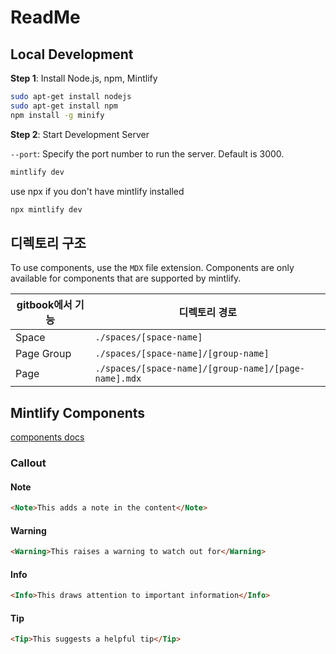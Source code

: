 # ReadMe


## Local Development

**Step 1**: Install Node.js, npm, Mintlify

```bash
sudo apt-get install nodejs
sudo apt-get install npm
npm install -g minify
```

**Step 2**: Start Development Server

`--port`: Specify the port number to run the server. Default is 3000.

```bash
mintlify dev
```

use npx if you don't have mintlify installed

```bash
npx mintlify dev
```


## 디렉토리 구조


To use components, use the `MDX` file extension. Components are only available for components that are supported by mintlify.

| gitbook에서 기능 | 디렉토리 경로                                       |
| ---------------- | --------------------------------------------------- |
| Space            | `./spaces/[space-name]`                             |
| Page Group       | `./spaces/[space-name]/[group-name]`                |
| Page             | `./spaces/[space-name]/[group-name]/[page-name].mdx` |


## Mintlify Components

[components docs](https://mintlify.com/docs/content/components)


### Callout


#### Note

```html
<Note>This adds a note in the content</Note>
```


#### Warning

```html
<Warning>This raises a warning to watch out for</Warning>
```


#### Info

```html
<Info>This draws attention to important information</Info>
```


#### Tip

```html
<Tip>This suggests a helpful tip</Tip>
```
